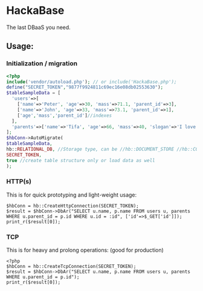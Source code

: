 # HackaBase

The last DBaaS you need.

## Usage:

### Initialization / migration
```php
<?php 
include('vendor/autoload.php'); // or include('HackaBase.php');
define("SECRET_TOKEN","9877f9924811c69ec16e08db02553630");
$tableSampleData = [
  'users'=>[
    ['name'=>'Peter', 'age'=>30, 'mass'=>71.1, 'parent_id'=>3],
    ['name'=>'John', 'age'=>33, 'mass'=>73.1, 'parent_id'=>1],
    ['age','mass','parent_id']//indexes
  ],
  'parents'=>['name'=>'Tifa', 'age'=>66, 'mass'=>40, 'slogan'=>'I love my dad']
];
$hbConn->AutoMigrate(
$tableSampleData, 
hb::RELATIONAL_DB, //Storage type, can be //hb::DOCUMENT_STORE //hb::COLUMN_STORE
SECRET_TOKEN,
true //create table structure only or load data as well
); 
```

### HTTP(s)

This is for quick prototyping and light-weight usage:
```
$hbConn = hb::CreateHttpConnection(SECRET_TOKEN);
$result = $hbConn->DbAr("SELECT u.name, p.name FROM users u, parents WHERE u.parent_id = p.id WHERE u.id = :id", ['id'=>$_GET['id']]);
print_r($result[0]);
```

### TCP
This is for heavy and prolong operations: (good for production)
```
<?php
$hbConn = hb::CreateTcpConnection(SECRET_TOKEN);
$result = $hbConn->DbAr("SELECT u.name, p.name FROM users u, parents WHERE u.parent_id = p.id");
print_r($result[0]);
```
